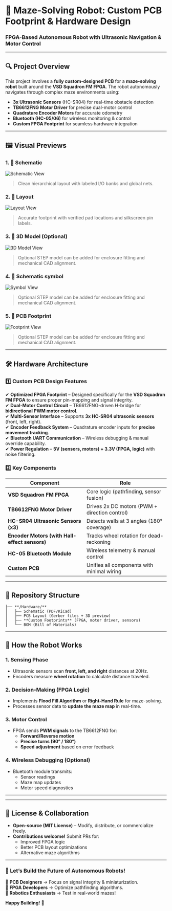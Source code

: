 # **📌 Maze-Solving Robot: Custom PCB Footprint & Hardware Design**  
### **FPGA-Based Autonomous Robot with Ultrasonic Navigation & Motor Control**  

---

## **🔍 Project Overview**  
This project involves a **fully custom-designed PCB** for a **maze-solving robot** built around the **VSD Squadron FM FPGA**. The robot autonomously navigates through complex maze environments using:  
- **3x Ultrasonic Sensors** (HC-SR04) for real-time obstacle detection  
- **TB6612FNG Motor Driver** for precise dual-motor control  
- **Quadrature Encoder Motors** for accurate odometry  
- **Bluetooth (HC-05/06)** for wireless monitoring & control  
- **Custom FPGA Footprint** for seamless hardware integration  

---

## 🖼️ Visual Previews

### 1. 📐 Schematic 

![Schematic View](images/Screenshot1.png)

> Clean hierarchical layout with labeled I/O banks and global nets.

### 2. 📏 Layout


![Layout View](images/Screenshot2.png)

> Accurate footprint with verified pad locations and silkscreen pin labels.

### 3. 🧱 3D Model (Optional)


![3D Model View](images/Screenshot3.png)

> Optional STEP model can be added for enclosure fitting and mechanical CAD alignment.

### 4. 📐 Schematic symbol


![Symbol View](images/symbol_view.png)

> Optional STEP model can be added for enclosure fitting and mechanical CAD alignment.

### 5. 📏 PCB Footprint


![Footprint View](images/Screenshot.png)

> Optional STEP model can be added for enclosure fitting and mechanical CAD alignment.


---
## **🛠️ Hardware Architecture**  
### **1️⃣ Custom PCB Design Features**  
✔ **Optimized FPGA Footprint** – Designed specifically for the **VSD Squadron FM FPGA** to ensure proper pin-mapping and signal integrity.  
✔ **Dual-Motor Control Circuit** – TB6612FNG-driven H-bridge for **bidirectional PWM motor control**.  
✔ **Multi-Sensor Interface** – Supports **3x HC-SR04 ultrasonic sensors** (front, left, right).  
✔ **Encoder Feedback System** – Quadrature encoder inputs for **precise movement tracking**.  
✔ **Bluetooth UART Communication** – Wireless debugging & manual override capability.  
✔ **Power Regulation** – **5V (sensors, motors) + 3.3V (FPGA, logic)** with noise filtering.  

### **2️⃣ Key Components**  
| Component | Role |  
|-----------|------|  
| **VSD Squadron FM FPGA** | Core logic (pathfinding, sensor fusion) |  
| **TB6612FNG Motor Driver** | Drives 2x DC motors (PWM + direction control) |  
| **HC-SR04 Ultrasonic Sensors (x3)** | Detects walls at 3 angles (180° coverage) |  
| **Encoder Motors (with Hall-effect sensors)** | Tracks wheel rotation for dead-reckoning |  
| **HC-05 Bluetooth Module** | Wireless telemetry & manual control |  
| **Custom PCB** | Unifies all components with minimal wiring |  

---

## **📂 Repository Structure**  
```
├── **/Hardware/**  
│   ├── Schematic (PDF/KiCad)  
│   ├── PCB Layout (Gerber files + 3D preview)  
│   ├── **Custom Footprints** (FPGA, motor driver, sensors)  
│   └── BOM (Bill of Materials)   
```

---

## **🤖 How the Robot Works**  
### **1. Sensing Phase**  
- Ultrasonic sensors scan **front, left, and right** distances at 20Hz.  
- Encoders measure **wheel rotation** to calculate distance traveled.  

### **2. Decision-Making (FPGA Logic)**  
- Implements **Flood Fill Algorithm** or **Right-Hand Rule** for maze-solving.  
- Processes sensor data to **update the maze map** in real-time.  

### **3. Motor Control**  
- FPGA sends **PWM signals** to the TB6612FNG for:  
  - **Forward/Reverse motion**  
  - **Precise turns (90° / 180°)**  
  - **Speed adjustment** based on error feedback  

### **4. Wireless Debugging (Optional)**  
- Bluetooth module transmits:  
  - Sensor readings  
  - Maze map updates  
  - Motor speed diagnostics  

---
---

## **📜 License & Collaboration**  
- **Open-source (MIT License)** – Modify, distribute, or commercialize freely.  
- **Contributions welcome!** Submit PRs for:  
  - Improved FPGA logic  
  - Better PCB layout optimizations  
  - Alternative maze algorithms  

---

### **🚀 Let’s Build the Future of Autonomous Robots!**  
🔧 **PCB Designers** → Focus on signal integrity & miniaturization.  
🧠 **FPGA Developers** → Optimize pathfinding algorithms.  
🤖 **Robotics Enthusiasts** → Test in real-world mazes!  

**Happy Building!** 🎯
